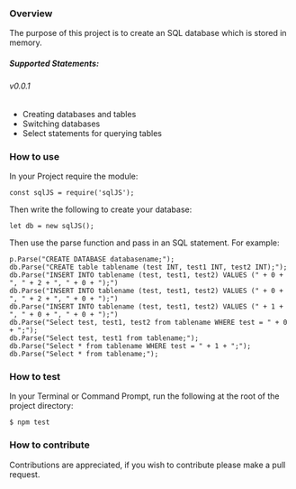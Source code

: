 ### Overview

The purpose of this project is to create an SQL database which is stored in memory.

##### Supported Statements:
###### v0.0.1
  - Creating databases and tables
  - Switching databases
  - Select statements for querying tables

### How to use

In your Project require the module:

```
const sqlJS = require('sqlJS');
```
Then write the following to create your database:
```
let db = new sqlJS();
```
Then use the parse function and pass in an SQL statement. For example:
```
p.Parse("CREATE DATABASE databasename;");
db.Parse("CREATE table tablename (test INT, test1 INT, test2 INT);");
db.Parse("INSERT INTO tablename (test, test1, test2) VALUES (" + 0 + ", " + 2 + ", " + 0 + ");")
db.Parse("INSERT INTO tablename (test, test1, test2) VALUES (" + 0 + ", " + 2 + ", " + 0 + ");")
db.Parse("INSERT INTO tablename (test, test1, test2) VALUES (" + 1 + ", " + 0 + ", " + 0 + ");")
db.Parse("Select test, test1, test2 from tablename WHERE test = " + 0 + ";");
db.Parse("Select test, test1 from tablename;");
db.Parse("Select * from tablename WHERE test = " + 1 + ";");
db.Parse("Select * from tablename;");
```

### How to test

In your Terminal or Command Prompt, run the following at the root of the
project directory:

```
$ npm test
```

### How to contribute

Contributions are appreciated, if you wish to contribute please make a pull request.
